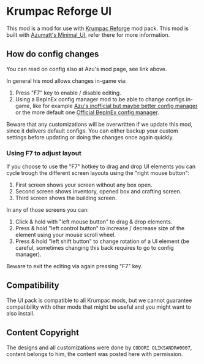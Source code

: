 # Krumpac Reforge UI

This mod is a mod for use with [Krumpac Reforge](https://valheim.thunderstore.io/package/Krumpac/Krumpac_Reforge_Core/) mod pack. 
This mod is built with [Azumatt's Minimal_UI](https://thunderstore.io/c/valheim/p/Azumatt/Minimal_UI/), refer there for more information.

## How do config changes

You can read on config also at Azu's mod page, see link above.

In general his mod allows changes in-game via:
1. Press "F7" key to enable / disable editing.
2. Using a BepInEx config manager mod to be able to change configs in-game, like for example [Azu's inofficial but maybe better config manager](https://thunderstore.io/c/valheim/p/Azumatt/Azus_UnOfficial_ConfigManager/) or the more default one [Official BepInEx config manager](https://thunderstore.io/c/valheim/p/Azumatt/Official_BepInEx_ConfigurationManager/).

Beware that any customizations will be overwritten if we update this mod, since it delivers default configs.
You can either backup your custom settings before updating or doing the changes once again quickly.

### Using F7 to adjust layout

If you choose to use the "F7" hotkey to drag and drop UI elements you can cycle trough the different screen layouts using the "right mouse button":
1. First screen shows your screen without any box open.
2. Second screen shows inventory, opened box and crafting screen.
3. Third screen shows the building screen.

In any of those screens you can:
1. Click & hold with "left mouse button" to drag & drop elements.
2. Press & hold "left control button" to increase / decrease size of the element using your mouse scroll wheel.
3. Press & hold "left shift button" to change rotation of a UI element (be careful, sometimes changing this back requires to go to config manager).

Beware to exit the editing via again pressing "F7" key.

## Compatibility

The UI pack is compatible to all Krumpac mods, but we cannot guarantee compatibility with other mods that might be useful and you might want to also install. 

## Content Copyright

The designs and all customizations were done by `CODORΞ OLΞKSANDR#0007`, content belongs to him, the content was posted here with permission.
